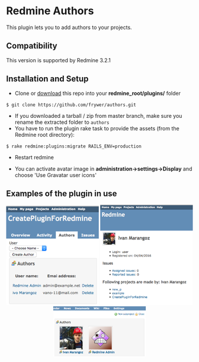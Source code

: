 Redmine Authors
==================

This plugin lets you to add authors to your projects.


Compatibility
-------------

This version is supported by Redmine 3.2.1


Installation and Setup
----------------------

* Clone or [download](https://github.com/frywer/authors/archive/master.zip) this repo into your **redmine_root/plugins/** folder

```
$ git clone https://github.com/frywer/authors.git
```
* If you downloaded a tarball / zip from master branch, make sure you rename the extracted folder to `authors`
* You have to run the plugin rake task to provide the assets (from the Redmine root directory):
```
$ rake redmine:plugins:migrate RAILS_ENV=production
```
* Restart redmine

* You can activate avatar image in **administration->settings->Display** and choose 'Use Gravatar user icons'

Examples of the plugin in use
------------------------------

<p align="center">
<img src="authors_create.png" width="250"/>
<img src="user_show.png" width="250"/>
<img src="project_show.png" width="250"/>
</p>

